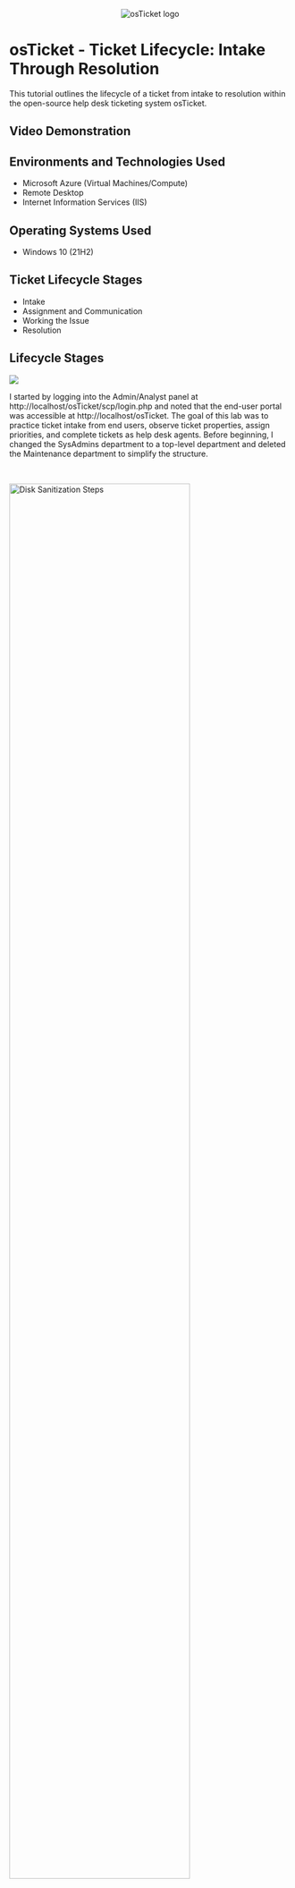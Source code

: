 <p align="center">
<img src="https://i.imgur.com/Clzj7Xs.png" alt="osTicket logo"/>
</p>

<h1>osTicket - Ticket Lifecycle: Intake Through Resolution</h1>
This tutorial outlines the lifecycle of a ticket from intake to resolution within the open-source help desk ticketing system osTicket.<br />


<h2>Video Demonstration</h2>


<h2>Environments and Technologies Used</h2>

- Microsoft Azure (Virtual Machines/Compute)
- Remote Desktop
- Internet Information Services (IIS)

<h2>Operating Systems Used </h2>

- Windows 10</b> (21H2)

<h2>Ticket Lifecycle Stages</h2>

- Intake
- Assignment and Communication
- Working the Issue
- Resolution

<h2>Lifecycle Stages</h2>

<p>
<img src="https://i.imgur.com/76yPsW0.png"/>
</p>
<p>
I started by logging into the Admin/Analyst panel at http://localhost/osTicket/scp/login.php and noted that the end-user portal was accessible at http://localhost/osTicket. The goal of this lab was to practice ticket intake from end users, observe ticket properties, assign priorities, and complete tickets as help desk agents. Before beginning, I changed the SysAdmins department to a top-level department and deleted the Maintenance department to simplify the structure.
</p>
<br />

<p>
<img src="https://i.imgur.com/vvwcVIH.png" height="80%" width="80%" alt="Disk Sanitization Steps"/>
</p>
<p>
Next, I created a ticket as an end user stating that the entire mobile/online banking system is down. As the agent John, I observed the ticket’s properties, including priority, department, SLA, and assigned staff. I then set the ticket properties to Sev-A (1 hour, 24/7) and assigned it to the Online Banking department. After reassignment, John could no longer manage the ticket, so the agent Jane completed it.
</p>
<br />

<p>
<img src="https://i.imgur.com/vrDbvSy.png" height="80%" width="80%" alt="Disk Sanitization Steps"/>
</p>
<p>
I then created another ticket as an end user reporting that the accounting department needed an Adobe upgrade. John observed the ticket properties and set the SLA to Sev-B (4 hours, 24/7) with assignment to the Support department. John was able to work this ticket through to completion. A third ticket was created reporting that the CFO’s laptop would no longer turn on. John again reviewed the ticket’s properties and assigned it Sev-B (4 hours, 24/7) under the Support department, then worked the ticket to completion.
</p>
<br />



<p>
<img src="https://i.imgur.com/WJofbzz.png" height="80%" width="80%" alt="Disk Sanitization Steps"/>
</p>
<p>
After setting properties across all tickets, the SysAdmins Sev-A ticket became inaccessible to John. To continue, I switched to the Admin Panel and reassigned myself View-access to the SysAdmins department. Returning to the Agent Panel, I confirmed that while I could now see the escalated ticket, I could no longer make changes to it. This demonstrated how osTicket handles role-based access control and escalated tickets.
</p>
<br />




<p>
<img src="https://i.imgur.com/TMoXqEq.png" height="80%" width="80%" alt="Disk Sanitization Steps"/>
</p>
<p>
Finally, I solved all tickets and reflected on how osTicket mirrors real-world help desk processes. In practice, tickets can arrive through many intake methods including phone calls, chat apps, emails, web forms, or in-person requests. While technicians are often asked to fix issues on the spot, it is important to create tickets for every task to ensure proper metrics and tracking. I also noted that osTicket includes an email notification system, so whenever an update is made, the end user receives an email and can reply directly. Repeating this lab multiple times helps build intuition and reinforces the technical skill pillar by strengthening troubleshooting and system administration ability.
</p>
<br />





